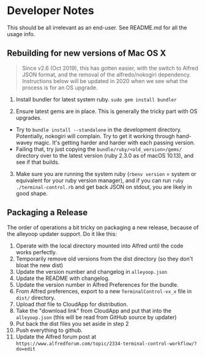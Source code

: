 # Developer Notes

This should be all irrelevant as an end-user.  See README.md for all the usage info.

## Rebuilding for new versions of Mac OS X

> Since v2.6 (Oct 2019), this has gotten easier, with the switch to Alfred JSON format, and the removal of the alfredo/nokogiri dependency. Instructions below will be updated in 2020 when we see what the process is for an OS upgrade.

1. Install bundler for latest system ruby.  `sudo gem install bundler`

2. Ensure latest gems are in place.  This is generally the tricky part with OS upgrades.
  - Try to `bundle install --standalone` in the development directory.  Potentially, nokogiri will complain.  Try to get it working through hand-wavey magic.  It's getting harder and harder with each passing version.
  - Failing that, try just copying the `bundle/ruby/<old_version>/gems/` directory over to the latest version (ruby 2.3.0 as of macOS 10.13), and see if that builds.

3. Make sure you are running the system ruby (`rbenv version` = system or equivalent for your ruby version manager), and if you can run `ruby ./terminal-control.rb` and get back JSON on stdout, you are likely in good shape.

## Packaging a Release

The order of operations a bit tricky on packaging a new release, because of the alleyoop updater support.  Do it like this:

1. Operate with the local directory mounted into Alfred until the code works perfectly.
2. Temporarily remove old versions from the dist directory (so they don't bloat the new dist)
3. Update the version number and changelog in `alleyoop.json`
4. Update the README with changelog.
4. Update the version number in Alfred Preferences for the bundle.
5. From Alfred preferences, export to a new `TerminalControl-vx_x` file in `dist/` directory.
6. Upload *that* file to CloudApp for distribution.
7. Take the "download link" from CloudApp and put that into the `alleyoop.json` (this will be read from GitHub source by updater)
7. Put back the dist files you set aside in step 2
8. Push everything to github.
9. Update the Alfred forum post at `https://www.alfredforum.com/topic/2334-terminal-control-workflow/?do=edit`
